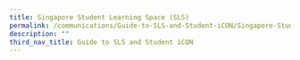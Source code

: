```yaml
---
title: Singapore Student Learning Space (SLS)
permalink: /communications/Guide-to-SLS-and-Student-iCON/Singapore-Student-Learning-Space-SLS
description: ""
third_nav_title: Guide to SLS and Student iCON
---
```

